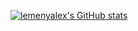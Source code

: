 [![lemenyalex's GitHub stats](https://github-readme-stats.vercel.app/api?username=lemenyalex&theme=radical&show_icons=true)](https://github.com/lemenyalex/github-readme-stats)
